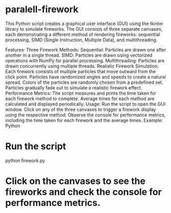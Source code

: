 # paralell-firework

This Python script creates a graphical user interface (GUI) using the tkinter library to simulate fireworks. The GUI consists of three separate canvases, each demonstrating a different method of rendering fireworks: sequential processing, SIMD (Single Instruction, Multiple Data), and multithreading.

Features:
Three Firework Methods:
Sequential: Particles are drawn one after another in a single thread.
SIMD: Particles are drawn using vectorized operations with NumPy for parallel processing.
Multithreading: Particles are drawn concurrently using multiple threads.
Realistic Firework Simulation:
Each firework consists of multiple particles that move outward from the click point.
Particles have randomized angles and speeds to create a natural spread.
Colors of the particles are randomly chosen from a predefined set.
Particles gradually fade out to simulate a realistic firework effect.
Performance Metrics:
The script measures and prints the time taken for each firework method to complete.
Average times for each method are calculated and displayed periodically.
Usage:
Run the script to open the GUI window.
Click on any of the three canvases to trigger a firework display using the respective method.
Observe the console for performance metrics, including the time taken for each firework and the average times.
Example:
Python

# Run the script
python firework.py

# Click on the canvases to see the fireworks and check the console for performance metrics.
